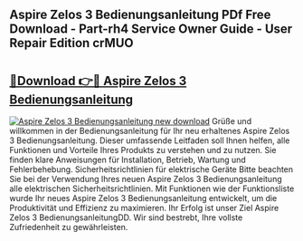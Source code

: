 ## Aspire Zelos 3 Bedienungsanleitung PDf Free Download - Part-rh4 Service Owner Guide - User Repair Edition crMUO

# <h2><a href="http://df1qqli.blite.top/?on=Aspire+Zelos+3+Bedienungsanleitung">🔗Download 👉🔴 Aspire Zelos 3 Bedienungsanleitung</a></h2>

[![Aspire Zelos 3 Bedienungsanleitung new download](https://i.imgur.com/lujVjoI.png)](http://df1qqli.blite.top/?on=Aspire+Zelos+3+Bedienungsanleitung)
Grüße und willkommen in der Bedienungsanleitung für Ihr neu erhaltenes Aspire Zelos 3 Bedienungsanleitung. Dieser umfassende Leitfaden soll Ihnen helfen, alle Funktionen und Vorteile Ihres Produkts zu verstehen und zu nutzen. Sie finden klare Anweisungen für Installation, Betrieb, Wartung und Fehlerbehebung. Sicherheitsrichtlinien für elektrische Geräte Bitte beachten Sie bei der Verwendung Ihres neuen Aspire Zelos 3 Bedienungsanleitung alle elektrischen Sicherheitsrichtlinien. Mit Funktionen wie der Funktionsliste wurde Ihr neues Aspire Zelos 3 Bedienungsanleitung entwickelt, um die Produktivität und Effizienz zu maximieren. Ihr Erfolg ist unser Ziel Aspire Zelos 3 BedienungsanleitungDD. Wir sind bestrebt, Ihre vollste Zufriedenheit zu gewährleisten.
